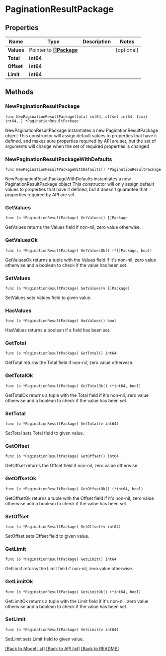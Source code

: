 # PaginationResultPackage

## Properties

Name | Type | Description | Notes
------------ | ------------- | ------------- | -------------
**Values** | Pointer to [**[]Package**](Package.md) |  | [optional] 
**Total** | **int64** |  | 
**Offset** | **int64** |  | 
**Limit** | **int64** |  | 

## Methods

### NewPaginationResultPackage

`func NewPaginationResultPackage(total int64, offset int64, limit int64, ) *PaginationResultPackage`

NewPaginationResultPackage instantiates a new PaginationResultPackage object
This constructor will assign default values to properties that have it defined,
and makes sure properties required by API are set, but the set of arguments
will change when the set of required properties is changed

### NewPaginationResultPackageWithDefaults

`func NewPaginationResultPackageWithDefaults() *PaginationResultPackage`

NewPaginationResultPackageWithDefaults instantiates a new PaginationResultPackage object
This constructor will only assign default values to properties that have it defined,
but it doesn't guarantee that properties required by API are set

### GetValues

`func (o *PaginationResultPackage) GetValues() []Package`

GetValues returns the Values field if non-nil, zero value otherwise.

### GetValuesOk

`func (o *PaginationResultPackage) GetValuesOk() (*[]Package, bool)`

GetValuesOk returns a tuple with the Values field if it's non-nil, zero value otherwise
and a boolean to check if the value has been set.

### SetValues

`func (o *PaginationResultPackage) SetValues(v []Package)`

SetValues sets Values field to given value.

### HasValues

`func (o *PaginationResultPackage) HasValues() bool`

HasValues returns a boolean if a field has been set.

### GetTotal

`func (o *PaginationResultPackage) GetTotal() int64`

GetTotal returns the Total field if non-nil, zero value otherwise.

### GetTotalOk

`func (o *PaginationResultPackage) GetTotalOk() (*int64, bool)`

GetTotalOk returns a tuple with the Total field if it's non-nil, zero value otherwise
and a boolean to check if the value has been set.

### SetTotal

`func (o *PaginationResultPackage) SetTotal(v int64)`

SetTotal sets Total field to given value.


### GetOffset

`func (o *PaginationResultPackage) GetOffset() int64`

GetOffset returns the Offset field if non-nil, zero value otherwise.

### GetOffsetOk

`func (o *PaginationResultPackage) GetOffsetOk() (*int64, bool)`

GetOffsetOk returns a tuple with the Offset field if it's non-nil, zero value otherwise
and a boolean to check if the value has been set.

### SetOffset

`func (o *PaginationResultPackage) SetOffset(v int64)`

SetOffset sets Offset field to given value.


### GetLimit

`func (o *PaginationResultPackage) GetLimit() int64`

GetLimit returns the Limit field if non-nil, zero value otherwise.

### GetLimitOk

`func (o *PaginationResultPackage) GetLimitOk() (*int64, bool)`

GetLimitOk returns a tuple with the Limit field if it's non-nil, zero value otherwise
and a boolean to check if the value has been set.

### SetLimit

`func (o *PaginationResultPackage) SetLimit(v int64)`

SetLimit sets Limit field to given value.



[[Back to Model list]](../README.md#documentation-for-models) [[Back to API list]](../README.md#documentation-for-api-endpoints) [[Back to README]](../README.md)



